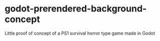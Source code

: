 # godot-prerendered-background-concept
Little proof of concept of a PS1 survival horror type game made in Godot
